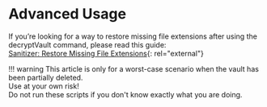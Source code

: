 # Advanced Usage

If you’re looking for a way to restore missing file extensions after using the decryptVault command, please read this guide:  
[Sanitizer: Restore Missing File Extensions](https://community.cryptomator.org/t/sanitizer-restore-missing-file-extensions){: rel="external"}

!!! warning
    This article is only for a worst-case scenario when the vault has been partially deleted.  
    Use at your own risk!  
    Do not run these scripts if you don't know exactly what you are doing.

